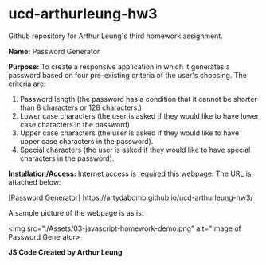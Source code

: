 # ucd-arthurleung-hw3
Github repository for Arthur Leung's third homework assignment.

<strong>Name:</strong>
Password Generator

<strong>Purpose:</strong>
To create a responsive application in which it generates a password based on four pre-existing criteria of the user's choosing. The criteria are:

<ol>
  <li>Password length (the password has a condition that it cannot be shorter than 8 characters or 128 characters.)</li>
  <li>Lower case characters (the user is asked if they would like to have lower case characters in the password).</li> 
  <li>Upper case characters (the user is asked if they would like to have upper case characters in the password).</li>
  <li>Special characters (the user is asked if they would like to have special characters in the password).</li>
</ol>
  
<strong>Installation/Access:</strong>
Internet access is required this webpage. The URL is attached below:

[Password Generator] https://artydabomb.github.io/ucd-arthurleung-hw3/

A sample picture of the webpage is as is:

<img src="./Assets/03-javascript-homework-demo.png" alt="Image of Password Generator>

<strong>JS Code Created by Arthur Leung</strong>




